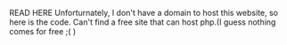 READ HERE
Unforturnately, I don't have a domain to host this website, so here is the code. Can't find a free site that can host php.(I guess nothing comes for free ;( )
